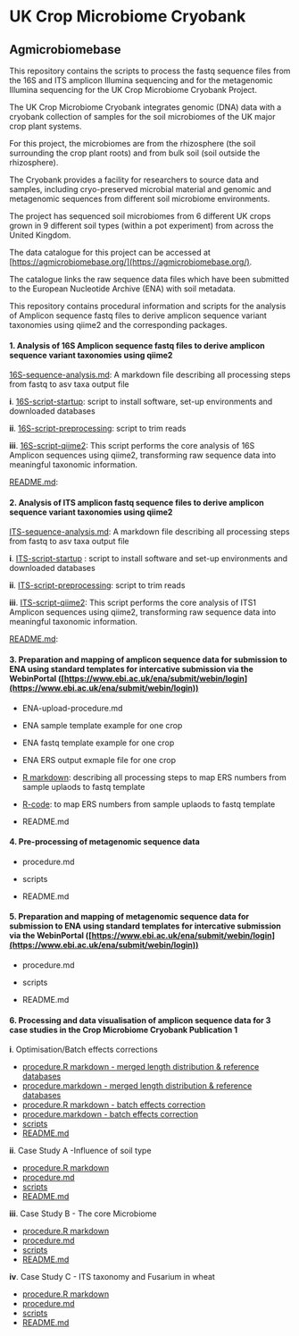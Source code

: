   

# UK Crop Microbiome Cryobank

## Agmicrobiomebase

  

This repository contains the scripts to process the fastq sequence files from the 16S and ITS amplicon Illumina sequencing and for the metagenomic Illumina sequencing for the UK Crop Microbiome Cryobank Project.


The UK Crop Microbiome Cryobank integrates genomic (DNA) data with a cryobank collection of samples for the soil microbiomes of the UK major crop plant systems.

For this project, the microbiomes are from the rhizosphere (the soil surrounding the crop plant roots) and from bulk soil (soil outside the rhizosphere).

The Cryobank provides a facility for researchers to source data and samples, including cryo-preserved microbial material and genomic and metagenomic sequences from different soil microbiome environments.

  

The project has sequenced soil microbiomes from 6 different UK crops grown in 9 different soil types (within a pot experiment) from across the United Kingdom.

  

The data catalogue for this project can be accessed at [https://agmicrobiomebase.org/](https://agmicrobiomebase.org/).

The catalogue links the raw sequence data files which have been submitted to the European Nucleotide Archive (ENA) with soil metadata.

  

This repository contains procedural information and scripts for the analysis of Amplicon sequence fastq files to derive amplicon sequence variant taxonomies using qiime2 and the corresponding packages.

#### 1. Analysis of **16S Amplicon** sequence fastq files to derive amplicon sequence variant taxonomies using qiime2

[16S-sequence-analysis.md](https://github.com/paytonyau/agmicrobiomebase/blob/main/amplicon-sequence-analysis/amplicon-16S/16s-sequence-analysis.md): A markdown file describing all processing steps from fastq to asv taxa output file

**i**. [16S-script-startup](https://github.com/paytonyau/agmicrobiomebase/blob/main/amplicon-sequence-analysis/amplicon-16S/16s-step01-startup.sh): script to install software, set-up environments and downloaded databases

**ii**. [16S-script-preprocessing](https://github.com/paytonyau/agmicrobiomebase/blob/main/amplicon-sequence-analysis/amplicon-16S/16s-step02-preprocessing.sh): script to trim reads

**iii**. [16S-script-qiime2](https://github.com/paytonyau/agmicrobiomebase/blob/main/amplicon-sequence-analysis/amplicon-16S/16s-step03-qiime2.sh): This script performs the core analysis of 16S Amplicon sequences using qiime2, transforming raw sequence data into meaningful taxonomic information.

[README.md](https://github.com/paytonyau/agmicrobiomebase/blob/main/amplicon-sequence-analysis/amplicon-16S/README.md):

#### 2. Analysis of **ITS amplicon** fastq sequence files to derive amplicon sequence variant taxonomies using qiime2

[ITS-sequence-analysis.md](https://github.com/paytonyau/agmicrobiomebase/blob/main/amplicon-sequence-analysis/amplicon-ITS/ITS-sequencing-analysis.md): A markdown file describing all processing steps from fastq to asv taxa output file

**i**. [ITS-script-startup](https://github.com/paytonyau/agmicrobiomebase/blob/main/amplicon-sequence-analysis/amplicon-ITS/ITS-step01-setup.sh) : script to install software and set-up environments and downloaded databases

**ii**. [ITS-script-preprocessing](https://github.com/paytonyau/agmicrobiomebase/blob/main/amplicon-sequence-analysis/amplicon-ITS/ITS-step02-preprocessing.sh): script to trim reads

**iii**. [ITS-script-qiime2](https://github.com/paytonyau/agmicrobiomebase/blob/main/amplicon-sequence-analysis/amplicon-ITS/ITS-step03-qiime2.sh): This script performs the core analysis of ITS1 Amplicon sequences using qiime2, transforming raw sequence data into meaningful taxonomic information.

[README.md](https://github.com/paytonyau/agmicrobiomebase/blob/main/amplicon-sequence-analysis/amplicon-ITS/README.md):

#### 3. Preparation and mapping of **amplicon sequence data for submission to ENA using standard templates** for intercative submission via the WebinPortal ([https://www.ebi.ac.uk/ena/submit/webin/login](https://www.ebi.ac.uk/ena/submit/webin/login))

- ENA-upload-procedure.md

- ENA sample template example for one crop

- ENA fastq template example for one crop

- ENA ERS output exmaple file for one crop

- [R markdown](https://github.com/paytonyau/agmicrobiomebase/blob/main/amplicon-sequence-analysis/Fastq_checklist_mapping/fastq_checklist_mapping.Rmd): describing all processing steps to map ERS numbers from sample uplaods to fastq template

- [R-code](): to map ERS numbers from sample uplaods to fastq template

- README.md

#### 4. **Pre-processing of metagenomic sequence data**

- procedure.md

- scripts

- README.md

#### 5. Preparation and mapping of **metagenomic sequence data for submission to ENA using standard templates** for intercative submission via the WebinPortal ([https://www.ebi.ac.uk/ena/submit/webin/login](https://www.ebi.ac.uk/ena/submit/webin/login))

- procedure.md

- scripts

- README.md

#### 6. Processing and data visualisation of **amplicon sequence data for 3 case studies** in the Crop Microbiome Cryobank Publication 1

**i**. Optimisation/Batch effects corrections
- [procedure.R markdown - merged length distribution & reference databases](https://github.com/paytonyau/agmicrobiomebase/blob/main/publications-scripts/How-to-paper/case_00-preparation/case00A-length_dist_ref_databases.Rmd)
- [procedure.markdown - merged length distribution & reference databases](https://github.com/paytonyau/agmicrobiomebase/blob/main/publications-scripts/How-to-paper/case_00-preparation/case00A-length_dist_ref_databases.md)
- [procedure.R markdown - batch effects correction](https://github.com/paytonyau/agmicrobiomebase/blob/main/publications-scripts/How-to-paper/case_00-preparation/case00B-Batch_effects.Rmd)
- [procedure.markdown - batch effects correction](https://github.com/paytonyau/agmicrobiomebase/blob/main/publications-scripts/How-to-paper/case_00-preparation/case00B-Batch_effects.md)
- [scripts](https://github.com/paytonyau/agmicrobiomebase/tree/main/publications-scripts/How-to-paper/case_00-preparation/Case_00-prep.R)
- [README.md](https://github.com/paytonyau/agmicrobiomebase/blob/main/publications-scripts/How-to-paper/case_00-preparation/README.md)

**ii**. Case Study A -Influence of soil type
- [procedure.R markdown](https://github.com/paytonyau/agmicrobiomebase/blob/main/publications-scripts/How-to-paper/case_02-core_microbiome/case02-core_microbiome.Rmd)
- [procedure.md](https://github.com/paytonyau/agmicrobiomebase/blob/main/publications-scripts/How-to-paper/case_02-core_microbiome/case02-core_microbiome.md)
- [scripts](https://github.com/paytonyau/agmicrobiomebase/tree/main/publications-scripts/How-to-paper/case_01-influence_of_soil_type/Case_01-16s.R)
- [README.md](https://github.com/paytonyau/agmicrobiomebase/blob/main/publications-scripts/How-to-paper/case_01-influence_of_soil_type/README.md)

**iii**. Case Study B - The core Microbiome
- [procedure.R markdown](https://github.com/paytonyau/agmicrobiomebase/blob/main/publications-scripts/How-to-paper/case_02-core_microbiome/case02-core_microbiome.Rmd)
- [procedure.md](https://github.com/paytonyau/agmicrobiomebase/blob/main/publications-scripts/How-to-paper/case_02-core_microbiome/case02-core_microbiome.md)
- [scripts](https://github.com/paytonyau/agmicrobiomebase/tree/main/publications-scripts/How-to-paper/case_02-core_microbiome/Case_02-16s.R)
- [README.md](https://github.com/paytonyau/agmicrobiomebase/blob/main/publications-scripts/How-to-paper/case_02-core_microbiome/README.md)

**iv**. Case Study C - ITS taxonomy and Fusarium in wheat
- [procedure.R markdown](https://github.com/paytonyau/agmicrobiomebase/blob/main/publications-scripts/How-to-paper/case_03-ITS_wheat/Case_03-ITS.Rmd)
- [procedure.md](https://github.com/paytonyau/agmicrobiomebase/blob/main/publications-scripts/How-to-paper/case_03-ITS_wheat/Case_03-ITS.md)
- [scripts](https://github.com/paytonyau/agmicrobiomebase/tree/main/publications-scripts/How-to-paper/case_03-ITS_wheat/Case_03-ITS.R)
- [README.md](https://github.com/paytonyau/agmicrobiomebase/blob/main/publications-scripts/How-to-paper/case_03-ITS_wheat/README.md)
